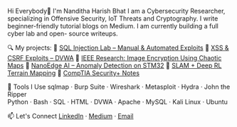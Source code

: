 Hi Everybody👋
I'm Nanditha Harish Bhat
I am a Cybersecurity Researcher, specializing in Offensive Security, IoT Threats and Cryptography. I write beginner-friendly tutorial blogs on Medium. I am currently building a full cyber lab and open- source writeups.

🔍 My projects:
🔗 [SQL Injection Lab – Manual & Automated Exploits](https://github.com/Nanditha-Bhat/offensive-security-lab)
🔗 [XSS & CSRF Exploits – DVWA](https://github.com/Nanditha-Bhat/xss-csrf-lab)
🔗 [IEEE Research: Image Encryption Using Chaotic Maps](https://ieeexplore.ieee.org/document/10391648)
🔗 [NanoEdge AI – Anomaly Detection on STM32](https://github.com/Nanditha-Bhat/nanoedge-anomaly-iot)
🔗 [SLAM + Deep RL Terrain Mapping](https://github.com/Nanditha-Bhat/slam-rl-robotics)
🔗 [CompTIA Security+ Notes](https://github.com/Nanditha-Bhat/notes-security-plus)

🧰 Tools I Use
sqlmap · Burp Suite · Wireshark · Metasploit · Hydra · John the Ripper  
Python · Bash · SQL · HTML · DVWA · Apache · MySQL · Kali Linux · Ubuntu

📫 Let's Connect
[LinkedIn](https://www.linkedin.com/in/nandithahbhat) · 
[Medium](https://medium.com/@nandithahbhat) · 
[Email](mailto:nandithahbhat@gmail.com)

